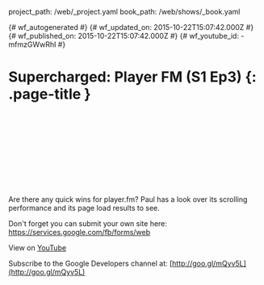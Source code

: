 project_path: /web/_project.yaml
book_path: /web/shows/_book.yaml

{# wf_autogenerated #}
{# wf_updated_on: 2015-10-22T15:07:42.000Z #}
{# wf_published_on: 2015-10-22T15:07:42.000Z #}
{# wf_youtube_id: -mfmzGWwRhI #}

# Supercharged: Player FM (S1 Ep3) {: .page-title }


<div class="video-wrapper">
  <iframe class="devsite-embedded-youtube-video" data-video-id="-mfmzGWwRhI"
          data-autohide="1" data-showinfo="0" frameborder="0" allowfullscreen>
  </iframe>
</div>

Are there any quick wins for player.fm? Paul has a look over its scrolling performance and its page load results to see.

Don&#x27;t forget you can submit your own site here: https://services.google.com/fb/forms/web

View on [YouTube](https://youtu.be/-mfmzGWwRhI)

Subscribe to the Google Developers channel at: [http://goo.gl/mQyv5L](http://goo.gl/mQyv5L)
